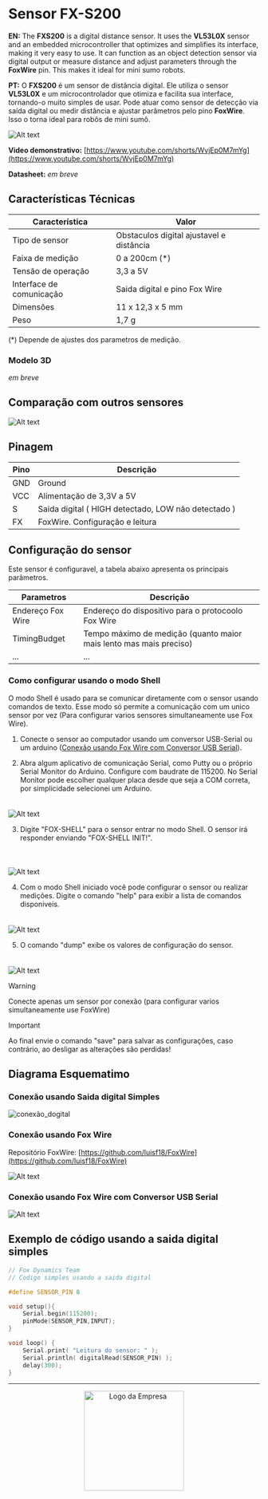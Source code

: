 # Sensor FX-S200

**EN:** The **FXS200** is a digital distance sensor. It uses the **VL53L0X** sensor and an embedded microcontroller that optimizes and simplifies its interface, making it very easy to use. It can function as an object detection sensor via digital output or measure distance and adjust parameters through the **FoxWire** pin. This makes it ideal for mini sumo robots.

**PT:** O **FXS200** é um sensor de distância digital. Ele utiliza o sensor **VL53L0X** e um microcontrolador que otimiza e facilita sua interface, tornando-o muito simples de usar. Pode atuar como sensor de detecção via saída digital ou medir distância e ajustar parâmetros pelo pino **FoxWire**. Isso o torna ideal para robôs de mini sumô.

![Alt text](FXS200_resumo.png)


**Video demonstrativo:** [https://www.youtube.com/shorts/WvjEp0M7mYg](https://www.youtube.com/shorts/WvjEp0M7mYg) 

**Datasheet:** _em breve_

## Características Técnicas

| Característica         | Valor                 |
|------------------------|-----------------------|
| Tipo de sensor         | Obstaculos digital ajustavel e distância    |
| Faixa de medição       | 0 a 200cm (*)  |
| Tensão de operação     | 3,3 a 5V      |
| Interface de comunicação | Saida digital e pino Fox Wire |
| Dimensões                | 11 x 12,3 x 5 mm    |
| Peso        | 1,7 g  |

(*) Depende de ajustes dos parametros de medição.

### Modelo 3D

_em breve_

## Comparação com outros sensores

![Alt text](FXS200_comparando.png)

## Pinagem

| Pino          | Descrição                 |
|---------------------|-----------------------|
| GND   | Ground |
| VCC   | Alimentação de 3,3V a 5V |
| S     | Saida digital ( HIGH detectado, LOW não detectado ) |
| FX    | FoxWire. Configuração e leitura |

## Configuração do sensor

Este sensor é configuravel, a tabela abaixo apresenta os principais parâmetros.

| Parametros          | Descrição                 |
|---------------------|-----------------------|
| Endereço Fox Wire   | Endereço do dispositivo para o protocoolo Fox Wire     |
| TimingBudget | Tempo máximo de medição (quanto maior mais lento mas mais preciso) |
| ... | ... |

### Como configurar usando o modo Shell

O modo Shell é usado para se comunicar diretamente com o sensor usando comandos de texto. Esse modo só permite a comunicação com um unico sensor por vez (Para configurar varios sensores simultaneamente use Fox Wire).

1. Conecte o sensor ao computador usando um conversor USB-Serial ou um arduino ([Conexão usando Fox Wire com Conversor USB Serial](#FxSerial)).

2. Abra algum aplicativo de comunicação Serial, como Putty ou o próprio Serial Monitor do Arduino. Configure com baudrate de 115200. No Serial Monitor pode escolher qualquer placa desde que seja a COM correta, por simplicidade selecionei um Arduino.
<br> <!-- Adiciona espaço extra -->
<img src="..\Sensor_FXS50\imagens\shell_serial_monitor_1.png" alt="Alt text" style="margin-top: 20px;">
<br>  

3. Digite "FOX-SHELL" para o sensor entrar no modo Shell. O sensor irá responder enviando "FOX-SHELL INIT!".  
<br> <!-- Adiciona espaço extra -->
<img src="..\Sensor_FXS50\imagens\shell_serial_monitor_2.png" alt="Alt text" style="margin-top: 20px;">
<br>  

4. Com o modo Shell iniciado você pode configurar o sensor ou realizar medições. Digite o comando "help" para exibir a lista de comandos disponiveis.
<br> <!-- Adiciona espaço extra -->
<img src="..\Sensor_FXS50\imagens\shell_serial_monitor_3.png" alt="Alt text" style="margin-top: 20px;">
<br>  

5. O comando "dump" exibe os valores de configuração do sensor.
<br> <!-- Adiciona espaço extra -->
<img src="..\Sensor_FXS50\imagens\shell_serial_monitor_4.png" alt="Alt text" style="margin-top: 20px;">

<br>  

<!--  > [!NOTE]  
> Highlights information that users should take into account, even when skimming.

> [!TIP]
> Optional information to help a user be more successful.

> [!CAUTION]
> Negative potential consequences of an action.

-->

> [!WARNING]  
> Conecte apenas um sensor por conexão (para configurar varios simultaneamente use FoxWire)

> [!IMPORTANT]  
> Ao final envie o comando "save" para salvar as configurações, caso contrário, ao desligar as alterações são perdidas!

## Diagrama Esquematimo

### Conexão usando Saida digital Simples

![conexão_dogital](../Sensor_FXS50/imagens/sch_digital.png)

### Conexão usando Fox Wire

Repositório FoxWire: [https://github.com/luisf18/FoxWire](https://github.com/luisf18/FoxWire) 

![Alt text](../Sensor_FXS50/imagens/sch_fox_wire.png)

<h3 id="FxSerial">Conexão usando Fox Wire com Conversor USB Serial</h3>

![Alt text](../Sensor_FXS50/imagens/fx_serial.png)

## Exemplo de código usando a saida digital simples

```c++
// Fox Dynamics Team
// Codigo simples usando a saida digital

#define SENSOR_PIN 8

void setup(){
    Serial.begin(115200);
    pinMode(SENSOR_PIN,INPUT);
}

void loop() {
    Serial.print( "Leitura do sensor: " );
    Serial.println( digitalRead(SENSOR_PIN) );
    delay(300);
}
```

---

<p align="center">
  <img src="../LogoFox.png" alt="Logo da Empresa" width="200px">
</p>

<!--- [Alt text](LogoFox.png) -->